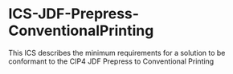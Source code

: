 # ICS-JDF-Prepress-ConventionalPrinting
This ICS describes the minimum requirements for a solution to be conformant to the CIP4 JDF Prepress to Conventional Printing
